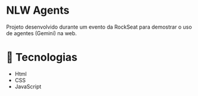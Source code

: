 # NLW Agents

Projeto desenvolvido durante um evento da RockSeat para demostrar o uso de agentes (Gemini) na web.


# 🚀 Tecnologias 
- Html
- CSS
- JavaScript


